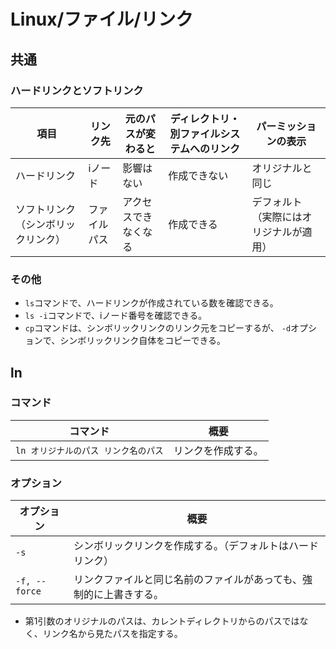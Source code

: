 # Linux/ファイル/リンク

## 共通

### ハードリンクとソフトリンク

|項目|リンク先|元のパスが変わると|ディレクトリ・別ファイルシステムへのリンク|パーミッションの表示|
|---|---|---|---|---|
|ハードリンク|iノード|影響はない|作成できない|オリジナルと同じ|
|ソフトリンク（シンボリックリンク）|ファイルパス|アクセスできなくなる|作成できる|デフォルト（実際にはオリジナルが適用）|

### その他

- `ls`コマンドで、ハードリンクが作成されている数を確認できる。
- `ls -i`コマンドで、iノード番号を確認できる。
- `cp`コマンドは、シンボリックリンクのリンク元をコピーするが、
  `-d`オプションで、シンボリックリンク自体をコピーできる。

## ln

### コマンド

|コマンド|概要|
|---|---|
|`ln オリジナルのパス リンク名のパス`|リンクを作成する。|

### オプション

| オプション    | 概要                                                         |
| ------------- | ------------------------------------------------------------ |
| `-s`          | シンボリックリンクを作成する。（デフォルトはハードリンク）   |
| `-f, --force` | リンクファイルと同じ名前のファイルがあっても、強制的に上書きする。 |

- 第1引数のオリジナルのパスは、カレントディレクトリからのパスではなく、リンク名から見たパスを指定する。
